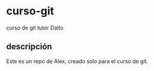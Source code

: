 # curso-git
curso de git tutor Dalto
## descripción 
 Este es un repo de Alex, creado solo para el curso de git.
